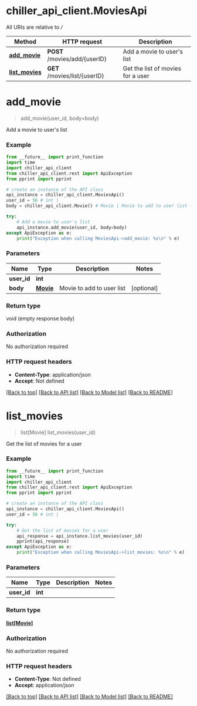 # chiller_api_client.MoviesApi

All URIs are relative to */*

Method | HTTP request | Description
------------- | ------------- | -------------
[**add_movie**](MoviesApi.md#add_movie) | **POST** /movies/add/{userID} | Add a movie to user&#x27;s list
[**list_movies**](MoviesApi.md#list_movies) | **GET** /movies/list/{userID} | Get the list of movies for a user

# **add_movie**
> add_movie(user_id, body=body)

Add a movie to user's list

### Example
```python
from __future__ import print_function
import time
import chiller_api_client
from chiller_api_client.rest import ApiException
from pprint import pprint

# create an instance of the API class
api_instance = chiller_api_client.MoviesApi()
user_id = 56 # int | 
body = chiller_api_client.Movie() # Movie | Movie to add to user list (optional)

try:
    # Add a movie to user's list
    api_instance.add_movie(user_id, body=body)
except ApiException as e:
    print("Exception when calling MoviesApi->add_movie: %s\n" % e)
```

### Parameters

Name | Type | Description  | Notes
------------- | ------------- | ------------- | -------------
 **user_id** | **int**|  | 
 **body** | [**Movie**](Movie.md)| Movie to add to user list | [optional] 

### Return type

void (empty response body)

### Authorization

No authorization required

### HTTP request headers

 - **Content-Type**: application/json
 - **Accept**: Not defined

[[Back to top]](#) [[Back to API list]](../README.md#documentation-for-api-endpoints) [[Back to Model list]](../README.md#documentation-for-models) [[Back to README]](../README.md)

# **list_movies**
> list[Movie] list_movies(user_id)

Get the list of movies for a user

### Example
```python
from __future__ import print_function
import time
import chiller_api_client
from chiller_api_client.rest import ApiException
from pprint import pprint

# create an instance of the API class
api_instance = chiller_api_client.MoviesApi()
user_id = 56 # int | 

try:
    # Get the list of movies for a user
    api_response = api_instance.list_movies(user_id)
    pprint(api_response)
except ApiException as e:
    print("Exception when calling MoviesApi->list_movies: %s\n" % e)
```

### Parameters

Name | Type | Description  | Notes
------------- | ------------- | ------------- | -------------
 **user_id** | **int**|  | 

### Return type

[**list[Movie]**](Movie.md)

### Authorization

No authorization required

### HTTP request headers

 - **Content-Type**: Not defined
 - **Accept**: application/json

[[Back to top]](#) [[Back to API list]](../README.md#documentation-for-api-endpoints) [[Back to Model list]](../README.md#documentation-for-models) [[Back to README]](../README.md)

